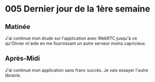 # 005 Dernier jour de la 1ère semaine

## Matinée

J'ai continué mon étude sur l'application avec WebRTC jusqu'à ce qu'Olivier m'aide en me fournissant un autre serveur moins capricieux.

## Après-Midi

J'ai continué mon application sans franc succès.
Je vais essayer l'autre librairie.